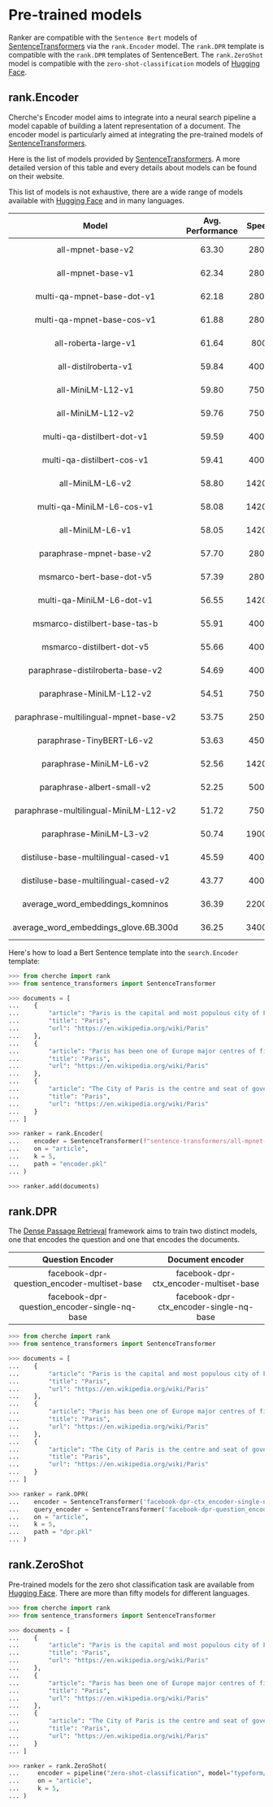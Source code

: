 # Pre-trained models

Ranker are compatible with the `Sentence Bert` models of [SentenceTransformers](https://www.sbert.net/docs/pretrained_models.html) via the `rank.Encoder` model. The `rank.DPR` template is compatible with the `rank.DPR` templates of SentenceBert. The `rank.ZeroShot` model is compatible with the `zero-shot-classification` models of [Hugging Face](https://huggingface.co/models?pipeline_tag=zero-shot-classification&sort=downloads).

## rank.Encoder

Cherche's Encoder model aims to integrate into a neural search pipeline a model capable of building a latent representation of a document. The encoder model is particularly aimed at integrating the pre-trained models of [SentenceTransformers](https://www.sbert.net/docs/pretrained_models.html).

Here is the list of models provided by [SentenceTransformers](https://www.sbert.net/docs/pretrained_models.html). A more detailed version of this table and every details about models can be found on their website.

This list of models is not exhaustive, there are a wide range of models available with [Hugging Face](https://huggingface.co/models?pipeline_tag=sentence-similarity&sort=downloads) and in many languages.

|                                          Model                                      |                      Avg. Performance                       |                      Speed                       |                      Model Size                       |
|:---------------------------------------------------------------------------------------:|:-----------------------------------------------------------:|:------------------------------------------------:|:-----------------------------------------------------:|
|                                    all-mpnet-base-v2                                    |                            63.30                            |                       2800                       |                         418 MB                        |
|                                    all-mpnet-base-v1                                    |                            62.34                            |                       2800                       |                         418 MB                        |
|                                multi-qa-mpnet-base-dot-v1                               |                            62.18                            |                       2800                       |                         418 MB                        |
|                                multi-qa-mpnet-base-cos-v1                               |                            61.88                            |                       2800                       |                         418 MB                        |
|                                   all-roberta-large-v1                                  |                            61.64                            |                        800                       |                        1355 MB                        |
|                                   all-distilroberta-v1                                  |                            59.84                            |                       4000                       |                         292 MB                        |
|                                    all-MiniLM-L12-v1                                    |                            59.80                            |                       7500                       |                         118 MB                        |
|                                    all-MiniLM-L12-v2                                    |                            59.76                            |                       7500                       |                         118 MB                        |
|                                multi-qa-distilbert-dot-v1                               |                            59.59                            |                       4000                       |                         253 MB                        |
|                                multi-qa-distilbert-cos-v1                               |                            59.41                            |                       4000                       |                         253 MB                        |
|                                     all-MiniLM-L6-v2                                    |                            58.80                            |                       14200                      |                         80 MB                         |
|                                multi-qa-MiniLM-L6-cos-v1                                |                            58.08                            |                       14200                      |                         80 MB                         |
|                                     all-MiniLM-L6-v1                                    |                            58.05                            |                       14200                      |                         80 MB                         |
|                                 paraphrase-mpnet-base-v2                                |                            57.70                            |                       2800                       |                         418 MB                        |
|                                 msmarco-bert-base-dot-v5                                |                            57.39                            |                       2800                       |                         418 MB                        |
|                                multi-qa-MiniLM-L6-dot-v1                                |                            56.55                            |                       14200                      |                         80 MB                         |
|                              msmarco-distilbert-base-tas-b                              |                            55.91                            |                       4000                       |                         253 MB                        |
|                                msmarco-distilbert-dot-v5                                |                            55.66                            |                       4000                       |                         253 MB                        |
|                             paraphrase-distilroberta-base-v2                            |                            54.69                            |                       4000                       |                         292 MB                        |
|                                 paraphrase-MiniLM-L12-v2                                |                            54.51                            |                       7500                       |                         118 MB                        |
|                          paraphrase-multilingual-mpnet-base-v2                          |                            53.75                            |                       2500                       |                         969 MB                        |
|                                paraphrase-TinyBERT-L6-v2                                |                            53.63                            |                       4500                       |                         238 MB                        |
|                                 paraphrase-MiniLM-L6-v2                                 |                            52.56                            |                       14200                      |                         80 MB                         |
|                                paraphrase-albert-small-v2                               |                            52.25                            |                       5000                       |                         43 MB                         |
|                          paraphrase-multilingual-MiniLM-L12-v2                          |                            51.72                            |                       7500                       |                         418 MB                        |
|                                 paraphrase-MiniLM-L3-v2                                 |                            50.74                            |                       19000                      |                         61 MB                         |
|                           distiluse-base-multilingual-cased-v1                          |                            45.59                            |                       4000                       |                         482 MB                        |
|                           distiluse-base-multilingual-cased-v2                          |                            43.77                            |                       4000                       |                         482 MB                        |
|                             average_word_embeddings_komninos                            |                            36.39                            |                       22000                      |                         237 MB                        |
|                          average_word_embeddings_glove.6B.300d                          |                            36.25                            |                       34000                      |                         422 MB                        |

Here's how to load a Bert Sentence template into the `search.Encoder` template:

```python
>>> from cherche import rank
>>> from sentence_transformers import SentenceTransformer

>>> documents = [
...    {
...        "article": "Paris is the capital and most populous city of France",
...        "title": "Paris",
...        "url": "https://en.wikipedia.org/wiki/Paris"
...    },
...    {
...        "article": "Paris has been one of Europe major centres of finance, diplomacy , commerce , fashion , gastronomy , science , and arts.",
...        "title": "Paris",
...        "url": "https://en.wikipedia.org/wiki/Paris"
...    },
...    {
...        "article": "The City of Paris is the centre and seat of government of the region and province of Île-de-France .",
...        "title": "Paris",
...        "url": "https://en.wikipedia.org/wiki/Paris"
...    }
... ]

>>> ranker = rank.Encoder(
...    encoder = SentenceTransformer(f"sentence-transformers/all-mpnet-base-v2").encode,
...    on = "article",
...    k = 5,
...    path = "encoder.pkl"
... )

>>> ranker.add(documents)
```

## rank.DPR

The [Dense Passage Retrieval](https://arxiv.org/abs/2004.04906) framework aims to train two distinct models, one that encodes the question and one that encodes the documents.

|               Question Encoder               |             Document encoder            |
|:--------------------------------------------:|:---------------------------------------:|
|  facebook-dpr-question_encoder-multiset-base |  facebook-dpr-ctx_encoder-multiset-base |
| facebook-dpr-question_encoder-single-nq-base | facebook-dpr-ctx_encoder-single-nq-base |

```python
>>> from cherche import rank
>>> from sentence_transformers import SentenceTransformer

>>> documents = [
...    {
...        "article": "Paris is the capital and most populous city of France",
...        "title": "Paris",
...        "url": "https://en.wikipedia.org/wiki/Paris"
...    },
...    {
...        "article": "Paris has been one of Europe major centres of finance, diplomacy , commerce , fashion , gastronomy , science , and arts.",
...        "title": "Paris",
...        "url": "https://en.wikipedia.org/wiki/Paris"
...    },
...    {
...        "article": "The City of Paris is the centre and seat of government of the region and province of Île-de-France .",
...        "title": "Paris",
...        "url": "https://en.wikipedia.org/wiki/Paris"
...    }
... ]

>>> ranker = rank.DPR(
...    encoder = SentenceTransformer('facebook-dpr-ctx_encoder-single-nq-base').encode,
...    query_encoder = SentenceTransformer('facebook-dpr-question_encoder-single-nq-base').encode,
...    on = "article",
...    k = 5,
...    path = "dpr.pkl"
... )
```

## rank.ZeroShot

Pre-trained models for the zero shot classification task are available from [Hugging Face](https://huggingface.co/models?pipeline_tag=zero-shot-classification). There are more than fifty models for different languages.

```python
>>> from cherche import rank
>>> from sentence_transformers import SentenceTransformer

>>> documents = [
...    {
...        "article": "Paris is the capital and most populous city of France",
...        "title": "Paris",
...        "url": "https://en.wikipedia.org/wiki/Paris"
...    },
...    {
...        "article": "Paris has been one of Europe major centres of finance, diplomacy , commerce , fashion , gastronomy , science , and arts.",
...        "title": "Paris",
...        "url": "https://en.wikipedia.org/wiki/Paris"
...    },
...    {
...        "article": "The City of Paris is the centre and seat of government of the region and province of Île-de-France .",
...        "title": "Paris",
...        "url": "https://en.wikipedia.org/wiki/Paris"
...    }
... ]

>>> ranker = rank.ZeroShot(
...     encoder = pipeline("zero-shot-classification", model="typeform/distilbert-base-uncased-mnli"),
...     on = "article",
...     k = 5,
... )
```
